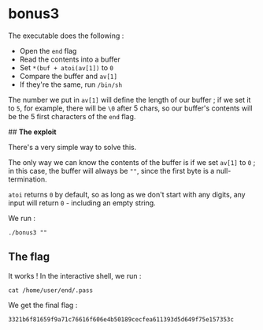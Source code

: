 # bonus3

The executable does the following :

- Open the `end` flag
- Read the contents into a buffer
- Set `*(buf + atoi(av[1])` to `0`
- Compare the buffer and `av[1]`
- If they're the same, run `/bin/sh`

The number we put in `av[1]` will define the length of our buffer ; if we set it to `5`, for example, there will be `\0` after 5 chars, so our buffer's contents will be the 5 first characters of the `end` flag.

## **The exploit**

There's a very simple way to solve this.

The only way we can know the contents of the buffer is if we set `av[1]` to `0` ; in this case, the buffer will always be `""`, since the first byte is a null-termination.

`atoi` returns `0` by default, so as long as we don't start with any digits, any input will return `0` - including an empty string.

We run :

```
./bonus3 ""
```

## **The flag**

It works ! In the interactive shell, we run :

```
cat /home/user/end/.pass
```

We get the final flag :

```
3321b6f81659f9a71c76616f606e4b50189cecfea611393d5d649f75e157353c
```